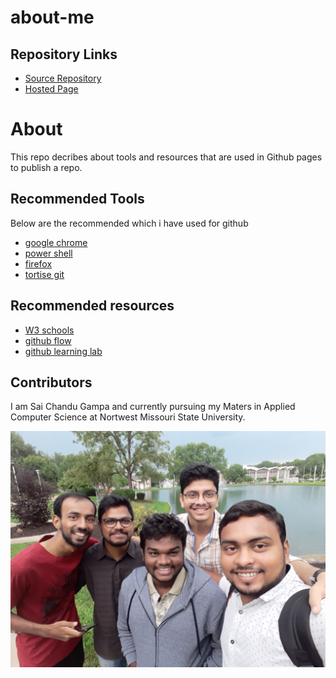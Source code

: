 # about-me
## Repository Links
- [Source Repository](https://github.com/saichandugampa/about-me/edit/master/README.md)
- [Hosted Page](https://saichandugampa.github.io/about-me/)
 
 # About
 This repo decribes about tools and resources that are used in Github pages to publish a repo.  

## Recommended Tools 
Below are the recommended which i have used for github
- [google chrome](https://www.google.com/chrome/?brand=CHBD&gclid=CjwKCAjwkqPrBRA3EiwAKdtwk_JyvZg1f_HptF1sGvv4TCJTdsgmfPXqXctjRW0by38bSopAc0zcLhoC9LYQAvD_BwE&gclsrc=aw.ds)
- [power shell](https://docs.microsoft.com/en-us/skypeforbusiness/set-up-your-computer-for-windows-powershell/download-and-install-windows-powershell-5-1)
- [firefox](https://www.mozilla.org/en-US/firefox/new/)
- [tortise git](https://tortoisegit.org/download/)

## Recommended resources
- [W3 schools](https://www.w3schools.com/)
- [github flow](https://githubflow.github.io/)
- [github learning lab](https://lab.github.com/)

## Contributors 
I am Sai Chandu Gampa and currently pursuing my Maters in Applied Computer Science at Nortwest Missouri State University.

![PIC](PIC.jpg) 
